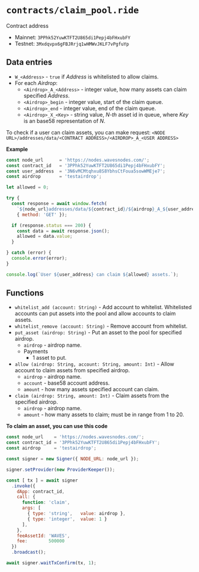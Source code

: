 # `contracts/claim_pool.ride`
Contract address
- Mainnet: `3PPhk52YuwKTFT2U865di1Pepj4bFHxubFY`
- Testnet: `3Mxdqvpx6gFBJRrjq1wHMWvJKLF7vPgfuYp`

##  Data entries
- `W_<Address>` - `true` if _Address_ is whitelisted to allow claims.
- For each _Airdrop_:
  - `<Airdrop>_A_<Address>` - integer value, how many assets can claim specified _Address_.
  - `<Airdrop>_begin` - integer value, start of the claim queue.
  - `<Airdrop>_end` - integer value, end of the claim queue.
  - `<Airdrop>_X_<Key>` - string value, _N-th_ asset id in queue, where _Key_ is an base58 representation of _N_.

To check if a user can claim assets, you can make request:
`<NODE URL>/addresses/data/<CONTRACT ADDRESS>/<AIRDROP>_A_<USER ADDRESS>`

**Example**
```js
const node_url      = 'https://nodes.wavesnodes.com/';
const contract_id   = '3PPhk52YuwKTFT2U865di1Pepj4bFHxubFY';
const user_address  = '3N6vMCMtqhxu8S8YbhsCtFoua5sowWMEje7';
const airdrop       = 'testairdrop';

let allowed = 0;

try {
  const response = await window.fetch(
    `${node_url}addresses/data/${contract_id}/${airdrop}_A_${user_address}`,
    { method: 'GET' });

  if (response.status === 200) {
    const data = await response.json();
    allowed = data.value;
  }

} catch (error) {
  console.error(error);
}

console.log(`User ${user_address} can claim ${allowed} assets.`);
```

##  Functions
- `whitelist_add (account: String)` - Add account to whitelist. Whitelisted accounts can put assets into the pool and allow accounts to claim assets.
- `whitelist_remove (account: String)` - Remove account from whitelist.
- `put_asset (airdrop: String)` - Put an asset to the pool for specified airdrop.
  - `airdrop` - airdrop name.
  - Payments
    - 1 asset to put.
- `allow (airdrop: String, account: String, amount: Int)` - Allow account to claim assets from specified airdrop.
  - `airdrop` - airdrop name.
  - `account` - base58 account address.
  - `amount` - how many assets specified account can claim.
- `claim (airdrop: String, amount: Int)` - Claim assets from the specified airdrop.
  - `airdrop` - airdrop name.
  - `amount` - how many assets to claim; must be in range from 1 to 20.

**To claim an asset, you can use this code**
```js
const node_url    = 'https://nodes.wavesnodes.com/';
const contract_id = '3PPhk52YuwKTFT2U865di1Pepj4bFHxubFY';
const airdrop     = 'testairdrop';

const signer = new Signer({ NODE_URL: node_url });

signer.setProvider(new ProviderKeeper());

const [ tx ] = await signer
  .invoke({
    dApp: contract_id,
    call: {
      function: 'claim',
      args: [
        { type: 'string',   value: airdrop },
        { type: 'integer',  value: 1 }
      ],
    },
    feeAssetId: 'WAVES',
    fee:        500000
  })
  .broadcast();

await signer.waitTxConfirm(tx, 1);
```
